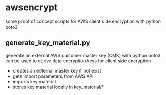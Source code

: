 # awsencrypt

some proof of concept scripts for AWS client side encryption with python boto3

## generate_key_material.py

generate an external AWS customer master key (CMK) with python boto3
can be used to derive data encryption keys for client side encryption

* creates an external master key if not exist
* gets import parameters from AWS API
* imports key material
* stores key material locally in key_material/*